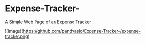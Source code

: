 # Expense-Tracker-
A Simple Web Page of an Expense Tracker

!(image)(https://github.com/pandyasio/Expense-Tracker-/expense-tracker.png)
